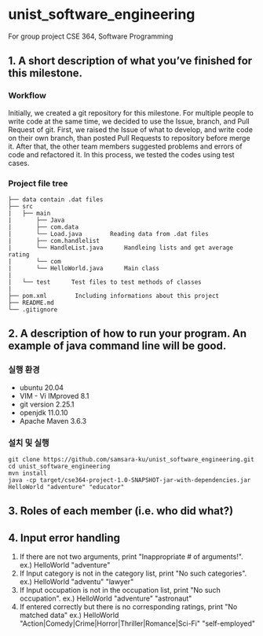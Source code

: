 # unist_software_engineering

For group project CSE 364, Software Programming

## 1.  A short description of what you’ve finished for this milestone.
### Workflow

Initially, we created a git repository for this milestone. For multiple people to write code at the same time, we decided to use the Issue, branch, and Pull Request of git. First, we raised the Issue of what to develop, and write code on their own branch, than posted Pull Requests to repository before merge it. After that, the other team members suggested problems and errors of code and refactored it. In this process, we tested the codes using test cases.

### Project file tree
```
├── data contain .dat files
├── src
|   ├── main
|   	├── Java
|	    ├── com.data
|		└── Load.java     	 Reading data from .dat files
|	    ├── com.handlelist
|		└── HandleList.java      Handleing lists and get average rating
|	    └── com
|		└── HelloWorld.java      Main class
|
|	└── test      Test files to test methods of classes
| 	
├── pom.xml        Including informations about this project
├── README.md
└── .gitignore
```

## 2. A description of how to run your program. An example of java command line will be good.

### 실행 환경

* ubuntu 20.04
* VIM - Vi IMproved 8.1
* git version 2.25.1
* openjdk 11.0.10
* Apache Maven 3.6.3

### 설치 및 실행
```
git clone https://github.com/samsara-ku/unist_software_engineering.git  
cd unist_software_engineering  
mvn install  
java -cp target/cse364-project-1.0-SNAPSHOT-jar-with-dependencies.jar HelloWorld "adventure" "educator"
```
## 3.  Roles of each member (i.e. who did what?)


## 4. Input error handling
1. If there are not two arguments, print "Inappropriate # of arguments!".
ex.) HelloWorld "adventure"
2. If Input category is not in the category list, print "No such categories".
ex.) HelloWorld "adventu" "lawyer"
3. If Input occupation is not in the occupation list, print "No such occupation".
ex.) HelloWorld "adventure" "astronaut"
4. If entered correctly but there is no corresponding ratings, print "No matched data"
ex.) HelloWorld "Action|Comedy|Crime|Horror|Thriller|Romance|Sci-Fi" "self-employed"
